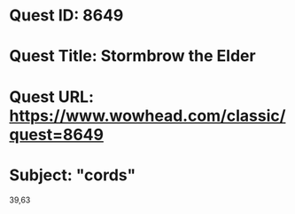 # Quest ID: 8649
# Quest Title: Stormbrow the Elder
# Quest URL: https://www.wowhead.com/classic/quest=8649
# Subject: "cords"
39,63